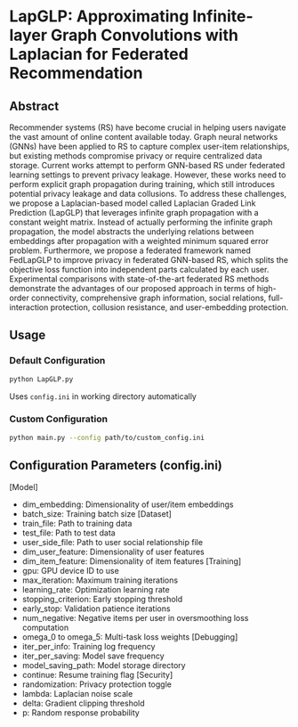 # LapGLP: Approximating Infinite-layer Graph Convolutions with Laplacian for Federated Recommendation

## Abstract
Recommender systems (RS) have become crucial in helping users navigate the vast amount of online content available today. 
Graph neural networks (GNNs) have been applied to RS to capture complex user-item relationships, but existing methods compromise privacy or require centralized data storage.
Current works attempt to perform GNN-based RS under federated learning settings to prevent privacy leakage.
However, these works need to perform explicit graph propagation during training, which still introduces potential privacy leakage and data collusions.
To address these challenges, we propose a Laplacian-based model called Laplacian Graded Link Prediction (LapGLP) that leverages infinite graph propagation with a constant weight matrix.
Instead of actually performing the infinite graph propagation, the model abstracts the underlying relations between embeddings after propagation with a weighted minimum squared error problem.
Furthermore, we propose a federated framework named FedLapGLP to improve privacy in federated GNN-based RS, which splits the objective loss function into independent parts calculated by each user.
Experimental comparisons with state-of-the-art federated RS methods demonstrate the advantages of our proposed approach in terms of high-order connectivity, comprehensive graph information, social relations, full-interaction protection, collusion resistance, and user-embedding protection.

## Usage
### Default Configuration
```bash
python LapGLP.py
```
Uses `config.ini` in working directory automatically
### Custom Configuration
```bash
python main.py --config path/to/custom_config.ini
```
## Configuration Parameters (config.ini)
[Model]
- dim_embedding: Dimensionality of user/item embeddings
- batch_size: Training batch size
[Dataset]
- train_file: Path to training data
- test_file: Path to test data
- user_side_file: Path to user social relationship file
- dim_user_feature: Dimensionality of user features
- dim_item_feature: Dimensionality of item features
[Training]
- gpu: GPU device ID to use
- max_iteration: Maximum training iterations
- learning_rate: Optimization learning rate
- stopping_criterion: Early stopping threshold
- early_stop: Validation patience iterations
- num_negative: Negative items per user in oversmoothing loss computation
- omega_0 to omega_5: Multi-task loss weights
[Debugging]
- iter_per_info: Training log frequency
- iter_per_saving: Model save frequency
- model_saving_path: Model storage directory
- continue: Resume training flag
[Security]
- randomization: Privacy protection toggle
- lambda: Laplacian noise scale
- delta: Gradient clipping threshold
- p: Random response probability
